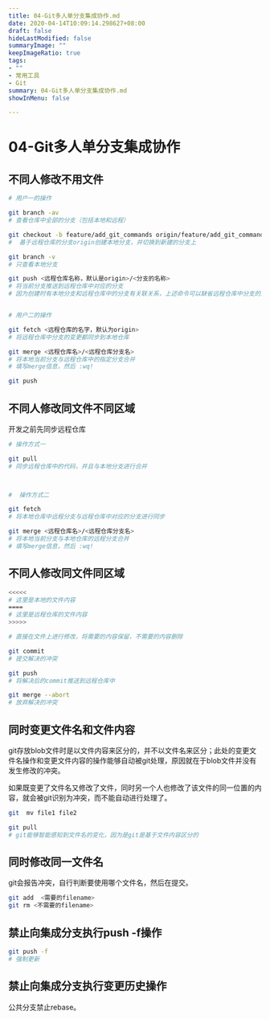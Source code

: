 ```yaml
---
title: 04-Git多人单分支集成协作.md
date: 2020-04-14T10:09:14.298627+08:00
draft: false
hideLastModified: false
summaryImage: ""
keepImageRatio: true
tags:
- ""
- 常用工具
- Git
summary: 04-Git多人单分支集成协作.md
showInMenu: false

---
```


# 04-Git多人单分支集成协作

## 不同人修改不用文件

```bash
# 用户一的操作

git branch -av
# 查看仓库中全部的分支（包括本地和远程）

git checkout -b feature/add_git_commands origin/feature/add_git_commands
#  基于远程仓库的分支origin创建本地分支，并切换到新建的分支上

git branch -v
# 只查看本地分支

git push <远程仓库名称，默认是origin>/<分支的名称>
# 将当前分支推送到远程仓库中对应的分支
# 因为创建时有本地分支和远程仓库中的分支有关联关系，上述命令可以缺省远程仓库中分支的选择


# 用户二的操作

git fetch <远程仓库的名字，默认为origin>
# 将远程仓库中分支的变更都同步到本地仓库

git merge <远程仓库名>/<远程仓库分支名>
# 将本地当前分支与远程仓库中的指定分支合并
# 填写merge信息，然后 :wq!

git push
```

## 不同人修改同文件不同区域

开发之前先同步远程仓库

```bash
# 操作方式一

git pull
# 同步远程仓库中的代码，并且与本地分支进行合并



#  操作方式二

git fetch
# 将本地仓库中远程分支与远程仓库中对应的分支进行同步

git merge <远程仓库名>/<远程仓库分支名>
# 将本地当前分支与本地仓库的远程分支合并
# 填写merge信息，然后 :wq!
```

## 不同人修改同文件同区域

```bash
<<<<<
# 这里是本地的文件内容
====
# 这里是远程仓库的文件内容
>>>>>

# 直接在文件上进行修改，将需要的内容保留，不需要的内容删除

git commit
# 提交解决的冲突

git push
# 将解决后的commit推送到远程仓库中

git merge --abort
# 放弃解决的冲突
```

## 同时变更文件名和文件内容

git存放blob文件时是以文件内容来区分的，并不以文件名来区分；此处的变更文件名操作和变更文件内容的操作能够自动被git处理，原因就在于blob文件并没有发生修改的冲突。

如果既变更了文件名又修改了文件，同时另一个人也修改了该文件的同一位置的内容，就会被git识别为冲突，而不能自动进行处理了。

```bash
git  mv file1 file2

git pull
# git能够智能感知到文件名的变化，因为是git是基于文件内容区分的
```

## 同时修改同一文件名

git会报告冲突，自行判断要使用哪个文件名，然后在提交。

```bash
git add  <需要的filename>
git rm <不需要的filename>
```

## 禁止向集成分支执行push -f操作

```bash
git push -f
# 强制更新
```

## 禁止向集成分支执行变更历史操作

公共分支禁止rebase。
